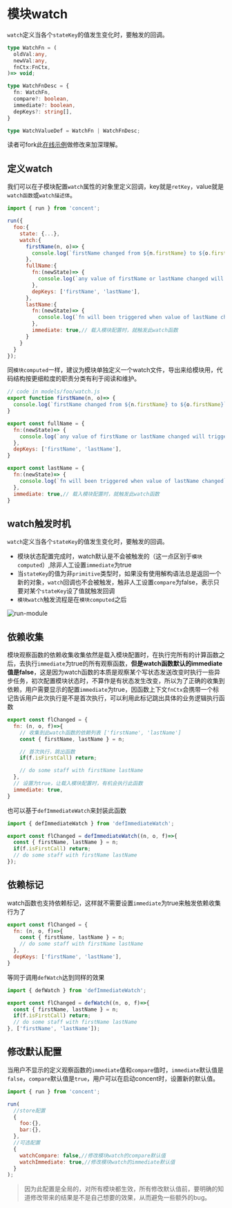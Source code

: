 # 模块watch
`watch`定义当各个`stateKey`的值发生变化时，要触发的回调。
```ts
type WatchFn = (
  oldVal:any,
  newVal:any, 
  fnCtx:FnCtx,
)=> void;

type WatchFnDesc = {
  fn: WatchFn,
  compare?: boolean,
  immediate?: boolean,
  depKeys?: string[],
}

type WatchValueDef = WatchFn | WatchFnDesc;
```
读者可fork此[在线示例](https://stackblitz.com/edit/hook-setup?file=CounterSetupComputedWatch.js)做修改来加深理解。

## 定义watch
我们可以在子模块配置`watch`属性的对象里定义回调，key就是`retKey`，value就是`watch函数`或`watch描述体`。
```js
import { run } from 'concent';

run({
  foo:{
    state: {...},
    watch:{
      firstName(n, o)=> { 
        console.log(`firstName changed from ${n.firstName} to ${o.firstName}`);
      },
      fullName:{
        fn:(newState)=> {
          console.log(`any value of firstName or lastName changed will trigger this`);
        },
        depKeys: ['firstName', 'lastName'],
      },
      lastName:{
        fn:(newState)=> {
          console.log(`fn will been triggered when value of lastName changed`);
        },
        immediate: true,// 载入模块配置时，就触发此watch函数
      }
    }
  }
});
```

同`模块computed`一样，建议为模块单独定义一个watch文件，导出来给模块用，代码结构按更细粒度的职责分类有利于阅读和维护。
```js
// code in models/foo/watch.js
export function firstName(n, o)=> { 
  console.log(`firstName changed from ${n.firstName} to ${o.firstName}`);
}

export const fullName = {
  fn:(newState)=> {
    console.log(`any value of firstName or lastName changed will trigger this`);
  },
  depKeys: ['firstName', 'lastName'],
}

export const lastName = {
  fn:(newState)=> {
    console.log(`fn will been triggered when value of lastName changed`);
  },
  immediate: true,// 载入模块配置时，就触发此watch函数
}
```

## watch触发时机
`watch`定义当各个`stateKey`的值发生变化时，要触发的回调。
- 模块状态配置完成时，watch默认是不会被触发的（这一点区别于`模块computed`）,除非人工设置`immediate`为true
- 当`stateKey`的值为非`primitive`类型时，如果没有使用解构语法总是返回一个新的对象，`watch`回调也不会被触发，触非人工设置`compare`为false，表示只要对某个`stateKey`设了值就触发回调
- `模块watch`触发流程是在`模块computed`之后

![run-module](/concent-doc/img/cc-run-module.png)

## 依赖收集
模块观察函数的依赖收集收集依然是载入模块配置时，在执行完所有的计算函数之后，去执行`immediate`为true的所有观察函数，**但是watch函数默认的immediate值是false**，这是因为watch函数的本质是观察某个写状态发送改变时执行一些异步任务，初次配置模块状态时，不算作是有状态发生改变，所以为了正确的收集到依赖，用户需要显示的配置`immediate`为true，因函数上下文`fnCtx`会携带一个标记告诉用户此次执行是不是首次执行，可以利用此标记跳出具体的业务逻辑执行函数

```js
export const flChanged = {
  fn: (n, o, f)=>{
    // 收集到此watch函数的依赖列表 ['firstName', 'lastName']
    const { firstName, lastName } = n;

    // 首次执行，跳出函数
    if(f.isFirstCall) return;

    // do some staff with firstName lastName
  },
  // 设置为true，让载入模块配置时，有机会执行此函数
  immediate: true,
}
```

也可以基于`defImmediateWatch`来封装此函数

```js
import { defImmediateWatch } from 'defImmediateWatch';

export const flChanged = defImmediateWatch((n, o, f)=>{
  const { firstName, lastName } = n;
  if(f.isFirstCall) return;
  // do some staff with firstName lastName
});
```

## 依赖标记   
watch函数也支持依赖标记，这样就不需要设置`immediate`为true来触发依赖收集行为了

```js
export const flChanged = {
  fn: (n, o, f)=>{
    const { firstName, lastName } = n;
    // do some staff with firstName lastName
  },
  depKeys: ['firstName', 'lastName'],
}
```

等同于调用`defWatch`达到同样的效果
```js
import { defWatch } from 'defImmediateWatch';

export const flChanged = defWatch((n, o, f)=>{
  const { firstName, lastName } = n;
  if(f.isFirstCall) return;
  // do some staff with firstName lastName
}, ['firstName', 'lastName']);
```

## 修改默认配置
当用户不显示的定义观察函数的`immediate`值和`compare`值时，`immediate`默认值是`false`，`compare`默认值是`true`，用户可以在启动concent时，设置新的默认值。

```js
import { run } from 'concent';

run(
  //store配置
  {
    foo:{},
    bar:{},
  },
  //可选配置
  {
    watchCompare: false,//修改模块watch的compare默认值
    watchImmediate: true,//修改模块watch的immediate默认值
  }
);
```

> 因为此配置是全局的，对所有模块都生效，所有修改默认值前，要明确的知道修改带来的结果是不是自己想要的效果，从而避免一些额外的bug。